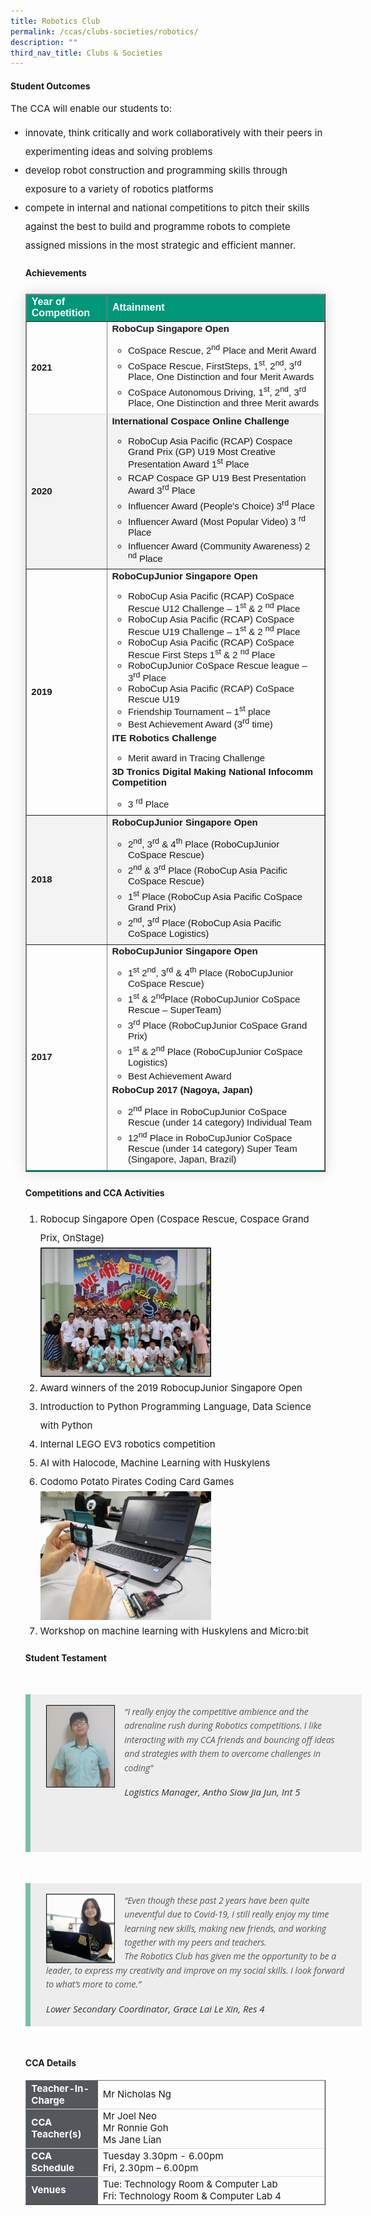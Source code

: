 ```yaml
---
title: Robotics Club
permalink: /ccas/clubs-societies/robotics/
description: ""
third_nav_title: Clubs & Societies
---
```

<h4><strong>Student Outcomes</strong></h4>
<p style="font-size:15px;">The CCA will enable our students to:</p>
<ul>
<li style="font-size:15px; line-height:2;">innovate, think critically and work collaboratively with their peers in experimenting ideas and solving problems</li>
<li style="font-size:15px; line-height:2;">develop robot construction and programming skills through exposure to a variety of robotics platforms</li>
<li style="font-size:15px; line-height:2;">compete in internal and national competitions to pitch their skills against the best to build and programme robots to complete assigned missions in the most strategic and efficient manner.</li>
	
	
<h4><strong>Achievements</strong></h4>

<table style="border-collapse: collapse;margin: 25px 0;font-size:15px;font-family: sans-serif;box-shadow: 0 0 20px rgba(0, 0, 0, 0.15);" border="1">
	
<thead style="background-color: #009879; font-weight: bold; font-size: 16px;">
	<tr>
			<td style="text-align:left;color:white;">Year of Competition</td>
			<td style="text-align:left;color:white;">Attainment</td>
		</tr>
	</thead>
<tbody>
	
<tr style="border-bottom: 1px solid #dddddd;">
<td><strong>2021</strong></td>
	<td style="font-size:15px;"><strong>RoboCup Singapore Open</strong>
		<br>
		<ul>
			<li style="font-size:15px;margin-bottom:5px;">CoSpace Rescue, 2<sup>nd</sup> Place and Merit Award</li>
                                <li style="font-size:15px;margin-bottom:5px;">CoSpace Rescue, FirstSteps, 1<sup>st</sup>, 2<sup>nd</sup>, 3<sup>rd</sup> Place, One Distinction and four Merit Awards</li>
                               <li style="font-size:15px;margin-bottom:5px;">CoSpace Autonomous Driving,  1<sup>st</sup>, 2<sup>nd</sup>, 3<sup>rd</sup> Place, One Distinction and three Merit awards</li>
		</ul>
	</td>
</tr>
															
<tr style="background-color: #f3f3f3;">
<td style="font-size:15px;"><strong>2020</strong></td>
	<td style="font-size:15px;"><strong>International Cospace Online Challenge</strong>
		<ul> 
			<li style="font-size:15px;margin-bottom:5px;">RoboCup Asia Pacific (RCAP) Cospace Grand Prix (GP) U19 Most Creative Presentation Award 1<sup>st</sup> Place</li>
                                <li style="font-size:15px;margin-bottom:5px;">RCAP Cospace GP U19 Best Presentation Award 3<sup>rd</sup> Place</li>
                                <li style="font-size:15px;margin-bottom:5px;">Influencer Award (People's Choice) 3<sup>rd</sup> Place</li>
                                <li style="font-size:15px;margin-bottom:5px;">Influencer Award (Most Popular Video) 3 <sup>rd</sup> Place</li>
                                <li style="font-size:15px;margin-bottom:5px;">Influencer Award (Community Awareness) 2 <sup>nd</sup> Place</li>
		</ul>
	</td>
</tr>

<tr>
<td style="font-size:15px;"><strong>2019</strong></td>
	<td style="font-size:15px;">
                 <strong>RoboCupJunior Singapore Open</strong>
		<ul> 
			<li style="font-size:15px;">RoboCup Asia Pacific (RCAP) CoSpace Rescue U12 Challenge – 1<sup>st</sup> &amp; 2 <sup>nd</sup> Place </li>
                                <li style="font-size:15px;">RoboCup Asia Pacific (RCAP) CoSpace Rescue U19 Challenge –  1<sup>st</sup> &amp; 2 <sup>nd</sup> Place</li>
                                <li style="font-size:15px;">RoboCup Asia Pacific (RCAP) CoSpace Rescue First Steps  1<sup>st</sup> &amp; 2 <sup>nd</sup> Place</li>
                                <li style="font-size:15px;">RoboCupJunior CoSpace Rescue league – 3<sup>rd</sup> Place</li>
                                <li style="font-size:15px;">RoboCup Asia Pacific (RCAP) CoSpace Rescue U19</li>
                                <li style="font-size:15px;">Friendship Tournament – 1<sup>st</sup> place</li>
                                <li style="font-size:15px;margin-bottom:5px;">Best Achievement Award (3<sup>rd</sup> time)</li>
	        </ul>
                <strong>ITE Robotics Challenge</strong>
		<ul> 
			<li style="font-size:15px;margin-bottom:5px;">Merit award in Tracing Challenge</li>
	        </ul>
             <strong>3D Tronics Digital Making National Infocomm Competition</strong>
		<ul> 
			<li style="font-size:15px;margin-bottom:5px;">3 <sup>rd</sup> Place</li>
	        </ul>
	</td>
</tr>

<tr style="background-color: #f3f3f3;">
<td style="font-size:15px;"><strong>2018</strong></td>
	<td style="font-size:15px;"><strong>RoboCupJunior Singapore Open</strong>
		<ul> 
			<li style="font-size:15px;margin-bottom:5px;">2<sup>nd</sup>, 3<sup>rd</sup> &amp; 4<sup>th</sup> Place (RoboCupJunior CoSpace Rescue)</li>
                                <li style="font-size:15px;margin-bottom:5px;">2<sup>nd</sup> &amp; 3<sup>rd</sup> Place (RoboCup Asia Pacific CoSpace Rescue)</li>
                                <li style="font-size:15px;margin-bottom:5px;">1<sup>st</sup> Place (RoboCup Asia Pacific CoSpace Grand Prix)</li>
                                <li style="font-size:15px;margin-bottom:5px;">2<sup>nd</sup>, 3<sup>rd</sup> Place (RoboCup Asia Pacific CoSpace Logistics)
		</li></ul>
	</td>
</tr>

<tr style="border-bottom: 2px solid #009879;">
<td style="font-size:15px;"><strong>2017</strong></td>
	<td style="font-size:15px;"><strong>RoboCupJunior Singapore Open</strong>
		<br>
		<ul> 
			<li style="font-size:15px;margin-bottom:5px;">1<sup>st</sup> 2<sup>nd</sup>, 3<sup>rd</sup> &amp; 4<sup>th</sup> Place (RoboCupJunior CoSpace Rescue)</li>
                                <li style="font-size:15px;margin-bottom:5px;">1<sup>st</sup> &amp; 2<sup>nd</sup>Place (RoboCupJunior CoSpace Rescue – SuperTeam)</li>
																	<li style="font-size:15px;margin-bottom:5px;">3<sup>rd</sup> Place (RoboCupJunior CoSpace Grand Prix)</li>
                                <li style="font-size:15px;margin-bottom:5px;">1<sup>st</sup> &amp; 2<sup>nd</sup> Place (RoboCupJunior CoSpace Logistics)</li>                                
                                <li style="font-size:15px;margin-bottom:5px;">Best Achievement Award</li>
		</ul>
	<strong>RoboCup 2017 (Nagoya, Japan)</strong>
		<br>
		<ul> 
			<li style="font-size:15px; margin-bottom:5px;">2<sup>nd</sup> Place in RoboCupJunior CoSpace Rescue (under 14 category) Individual Team</li>
                                <li style="font-size:15px;margin-bottom:5px;">12<sup>nd</sup> Place in RoboCupJunior CoSpace Rescue (under 14 category) Super Team (Singapore, Japan, Brazil)</li>
		</ul>
	</td>
</tr>
</tbody>
</table>

	
<h4><strong>Competitions and CCA Activities</strong></h4>

<ol>
<li style="font-size:15px; line-height:2;">Robocup Singapore Open (Cospace Rescue, Cospace Grand Prix, OnStage)</li>
<img style="width:60%; height:auto;" src="/images/robo1.jpg">
<li style="font-size:15px; line-height:2;">Award winners of the 2019 RobocupJunior Singapore Open</li>
<li style="font-size:15px; line-height:2;">Introduction to Python Programming Language, Data Science with Python</li>
<li style="font-size:15px; line-height:2;">Internal LEGO EV3 robotics competition</li>
<li style="font-size:15px; line-height:2;">AI with Halocode, Machine Learning with Huskylens</li>
<li style="font-size:15px; line-height:2;">Codomo Potato Pirates Coding Card Games</li>

<img style="width:60%; height:auto;" src="/images/robo2.jpg">
<li style="font-size:15px; line-height:2;">Workshop on machine learning with Huskylens and&nbsp;Micro:bit</li>
	</ol>
	
<h4><strong>Student Testament</strong></h4>
<blockquote style="font-size: 14px;
  width:100%;
  margin:50px auto;
  font-family:Open Sans;
  font-style:italic;
  color: #555555;
  padding:1.2em 25px 1.2em 25px;
  border-left:8px solid #78C0A8 ;
  line-height:1.6;
  position: relative;
  background:#EDEDED;">
<img align="left" src="/images/robo3.jpg" style="width: 23%;margin-right:15px;">
“I really enjoy the competitive ambience and the adrenaline rush during Robotics competitions.  I like interacting with my CCA friends and bouncing off ideas and strategies with them to overcome challenges in coding”
  <span style="display:block; color:#333333; margin-top:1em;font-size:15px;"><em>Logistics Manager, Antho Siow Jia Jun, Int 5</em></span><br><br><br>
</blockquote>

<blockquote style="font-size: 14px;
  width:100%;
  margin:50px auto;
  font-family:Open Sans;
  font-style:italic;
  color: #555555;
  padding:1.2em 25px 1.2em 25px;
  border-left:8px solid #78C0A8 ;
  line-height:1.6;
  position: relative;
  background:#EDEDED;">
<img align="left" alt="Lower Secondary Coordinator, " src="/images/robo4.jpg" style="width: 23%;margin-right:15px;">“Even though these past 2 years have been quite uneventful due to Covid-19, I still really enjoy my time learning new skills, making new friends, and working together with my peers and teachers.<br>
The Robotics Club has given me the opportunity to be a leader, to express my creativity and improve on my social skills. I look forward to what’s more to come.”
  <span style="display:block; color:#333333; margin-top:1em;font-size:15px;"><em>Lower Secondary Coordinator, Grace Lai Le Xin, Res 4</em></span>
	</blockquote>

<h4><strong>CCA Details</strong></h4>
<table border="1" style="width:100%;">
	<tbody>
		<tr>
			<td style="background-color: #54585d; font-weight: bold; font-size: 15px; border: 1px solid #54585d; color:white;border-bottom: 1px solid #dddddd;width:24%;">Teacher-In-Charge</td>
			<td style="border: 1px solid #dddfe1;font-size: 15px;">Mr Nicholas Ng</td>
		</tr>

<tr>
			<td style="background-color: #54585d; font-weight: bold; font-size: 15px; border: 1px solid #54585d;border-bottom: 1px solid #dddddd; color:white;">CCA Teacher(s)</td>
			<td style="border: 1px solid #dddfe1;font-size: 15px;">Mr Joel Neo<br>Mr Ronnie Goh<br>Ms Jane Lian</td>
		</tr>

<tr>
			<td style="background-color: #54585d; font-weight: bold; font-size: 15px; border: 1px solid #54585d; color:white;border-bottom: 1px solid #dddddd;">CCA Schedule</td>
			<td style="border: 1px solid #dddfe1;font-size: 15px;">Tuesday 3.30pm - 6.00pm<br>Fri, 2.30pm – 6.00pm</td>
		</tr>
		
<tr>
			<td style="background-color: #54585d; font-weight: bold; font-size: 15px; border: 1px solid #54585d; color:white;">Venues</td>
			<td style="border: 1px solid #dddfe1;font-size: 15px;">Tue: Technology Room &amp; Computer Lab<br>Fri: Technology Room &amp; Computer Lab 4</td>
		</tr>
		
</tbody>
</table>
</div></ul>